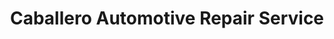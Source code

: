 ---
title: "Caballero Automotive Repair Service"
url: /kansas-city/caballero-automotive-repair-service/
shop: car repair
---